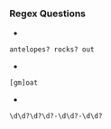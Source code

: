 ### Regex Questions

-  
```
antelopes? rocks? out
```
-  
```
[gm]oat
```
-  
```
\d\d?\d?\d?-\d\d?-\d\d?
```